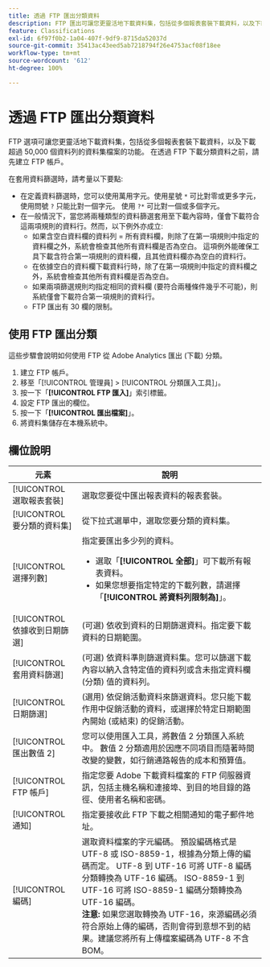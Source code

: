 ```yaml
---
title: 透過 FTP 匯出分類資料
description: FTP 匯出可讓您更靈活地下載資料集，包括從多個報表套裝下載資料，以及下載超過 50,000 個資料列的資料集檔案
feature: Classifications
exl-id: 6f97f0b2-1a04-407f-9df9-8715da52037d
source-git-commit: 35413ac43eed5ab7218794f26e4753acf08f18ee
workflow-type: tm+mt
source-wordcount: '612'
ht-degree: 100%

---
```


# 透過 FTP 匯出分類資料

FTP 選項可讓您更靈活地下載資料集，包括從多個報表套裝下載資料，以及下載超過 50,000 個資料列的資料集檔案的功能。 在透過 FTP 下載分類資料之前，請先建立 FTP 帳戶。

在套用資料篩選時，請考量以下要點:

* 在定義資料篩選時，您可以使用萬用字元。使用星號 `*` 可比對零或更多字元，使用問號 `?` 只能比對一個字元。 使用 `?*` 可比對一個或多個字元。
* 在一般情況下，當您將兩種類型的資料篩選套用至下載內容時，僅會下載符合這兩項規則的資料行。然而，以下例外亦成立:
   * 如果含空白資料欄的資料列 = 所有資料欄，則除了在第一項規則中指定的資料欄之外，系統會檢查其他所有資料欄是否為空白。 這項例外能確保工具下載含符合第一項規則的資料欄，且其他資料欄亦為空白的資料行。
   * 在依據空白的資料欄下載資料行時，除了在第一項規則中指定的資料欄之外，系統會檢查其他所有資料欄是否為空白。
   * 如果兩項篩選規則均指定相同的資料欄 (要符合兩種條件幾乎不可能)，則系統僅會下載符合第一項規則的資料行。
   * FTP 匯出有 30 欄的限制。

## 使用 FTP 匯出分類

這些步驟會說明如何使用 FTP 從 Adobe Analytics 匯出 (下載) 分類。

1. 建立 FTP 帳戶。
1. 移至「[!UICONTROL 管理員] > [!UICONTROL 分類匯入工具]」。
1. 按一下「**[!UICONTROL FTP 匯入]**」索引標籤。
1. 設定 FTP 匯出的欄位。
1. 按一下「**[!UICONTROL 匯出檔案]**」。
1. 將資料集儲存在本機系統中。

## 欄位說明

| 元素 | 說明 |
| --- | --- |
| [!UICONTROL 選取報表套裝] | 選取您要從中匯出報表資料的報表套裝。 |
| [!UICONTROL 要分類的資料集] | 從下拉式選單中，選取您要分類的資料集。 |
| [!UICONTROL 選擇列數] | 指定要匯出多少列的資料。<ul><li>選取「**[!UICONTROL 全部]**」可下載所有報表資料。</li><li>如果您想要指定特定的下載列數，請選擇「**[!UICONTROL 將資料列限制為]**」。</li></ul> |
| [!UICONTROL 依據收到日期篩選] | (可選) 依收到資料的日期篩選資料。指定要下載資料的日期範圍。 |
| [!UICONTROL 套用資料篩選] | (可選) 依資料準則篩選資料集。您可以篩選下載內容以納入含特定值的資料列或含未指定資料欄 (分類) 值的資料列。 |
| [!UICONTROL 日期篩選] | (選用) 依促銷活動資料來篩選資料。您只能下載作用中促銷活動的資料，或選擇於特定日期範圍內開始 (或結束) 的促銷活動。 |
| [!UICONTROL 匯出數值 2] | 您可以使用匯入工具，將數值 2 分類匯入系統中。 數值 2 分類適用於因應不同項目而隨著時間改變的變數，如行銷通路報告的成本和預算值。 |
| [!UICONTROL FTP 帳戶] | 指定您要 Adobe 下載資料檔案的 FTP 伺服器資訊，包括主機名稱和連接埠、到目的地目錄的路徑、使用者名稱和密碼。 |
| [!UICONTROL 通知] | 指定要接收此 FTP 下載之相關通知的電子郵件地址。 |
| [!UICONTROL 編碼] | 選取資料檔案的字元編碼。 預設編碼格式是 UTF-8 或 ISO-8859-1，根據為分類上傳的編碼而定。 UTF-8 到 UTF-16 可將 UTF-8 編碼分類轉換為 UTF-16 編碼。 ISO-8859-1 到 UTF-16 可將 ISO-8859-1 編碼分類轉換為 UTF-16 編碼。<br>**注意:** 如果您選取轉換為 UTF-16，來源編碼必須符合原始上傳的編碼，否則會得到意想不到的結果。建議您將所有上傳檔案編碼為 UTF-8 不含 BOM。 |
